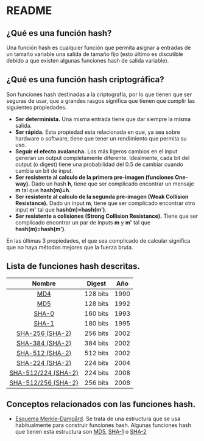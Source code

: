 # README

## ¿Qué es una función hash?
Una función hash es cualquier función que permita asignar a entradas de un tamaño variable una salida de tamaño fijo (esto último es discutible debido a que existen algunas funciones hash de salida variable).

## ¿Qué es una función hash criptográfica?
Son funciones hash destinadas a la criptografía, por lo que tienen que ser seguras de usar, que a grandes rasgos significa que tienen que cumplir las siguientes propiedades.
- **Ser determinista.** Una misma entrada tiene que dar siempre la misma salida.
- **Ser rápida.** Esta propiedad esta relacionada en que, ya sea sobre hardware o software, tiene que tener un rendimiento que permita su uso.
- **Seguir el efecto avalancha.** Los más ligeros cambios en el input generan un output completamente diferente. Idealmente, cada bit del output (o digest) tiene una probabilidad del 0.5 de cambiar cuando cambia un bit de input.
- **Ser resistente al calculo de la primera pre-imagen (funciones One-way).** Dado un hash **h**, tiene que ser complicado encontrar un mensaje **m** tal que **hash(m)=h**.
- **Ser resistente al calculo de la segunda pre-imagen (Weak Collision Resistance).** Dado un input **m**, tiene que ser complicado encontrar otro input **m'** tal que **hash(m)=hash(m')**.
- **Ser resistente a colisiones (Strong Collision Resistance).** Tiene que ser complicado encontrar un par de inputs **m** y **m'** tal que **hash(m)=hash(m')**.

En las últimas 3 propiedades, el que sea complicado de calcular significa que no haya métodos mejores que la fuerza bruta.

## Lista de funciones hash descritas.

|                   Nombre                   | Digest   | Año  |
| :----------------------------------------: | -------- | ---- |
|          [MD4](Algoritmos/MD4.md)          | 128 bits | 1990 |
|          [MD5](Algoritmos/MD5.md)          | 128 bits | 1992 |
|        [SHA-0](Algoritmos/SHA-0.md)        | 160 bits | 1993 |
|        [SHA-1](Algoritmos/SHA-1.md)        | 180 bits | 1995 |
|   [SHA-256 (SHA-2)](Algoritmos/SHA-2.md)   | 256 bits | 2002 |
|   [SHA-384 (SHA-2)](Algoritmos/SHA-2.md)   | 384 bits | 2002 |
|   [SHA-512 (SHA-2)](Algoritmos/SHA-2.md)   | 512 bits | 2002 |
|   [SHA-224 (SHA-2)](Algoritmos/SHA-2.md)   | 224 bits | 2004 |
| [SHA-512/224 (SHA-2)](Algoritmos/SHA-2.md) | 224 bits | 2008 |
| [SHA-512/256 (SHA-2)](Algoritmos/SHA-2.md) | 256 bits | 2008 |

## Conceptos relacionados con las funciones hash.
- [Esquema Merkle-Damgård](Conceptos/Esquema%20Merkle-Damgård.md). Se trata de una estructura que se usa habitualmente para construir funciones hash. Algunas funciones hash que tienen esta estructura son [MD5](Algoritmos/MD5.md), [SHA-1](Algoritmos/SHA-1.md) o [SHA-2](Algoritmos/SHA-2.md)